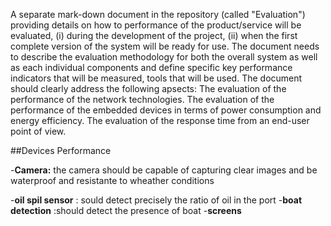 A separate mark-down document in the repository (called "Evaluation") providing details on how to performance of the product/service will be evaluated, (i) during the development of the project, (ii) when the first complete version of the system will be ready for use. The document needs to describe the evaluation methodology for both the overall system as well as each individual components and define specific key performance indicators that will be measured, tools that will be used.
The document should clearly address the following apsects:
The evaluation of the performance of the network technologies.
The evaluation of the performance of the embedded devices in terms of power consumption and energy efficiency.
The evaluation of the response time from an end-user point of view.


##Devices Performance 

-**Camera:** the camera should be capable of capturing clear images and be waterproof and resistante to wheather conditions 

-**oil spil sensor** : sould detect precisely the ratio of oil in the port 
-**boat detection** :should detect the presence of boat 
-**screens** 

